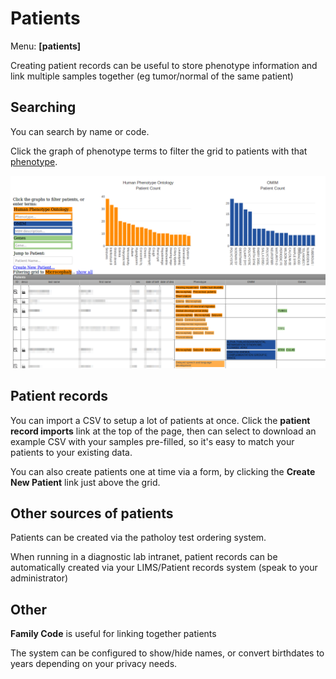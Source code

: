 # Patients

Menu: **[patients]**

Creating patient records can be useful to store phenotype information and link multiple samples together (eg tumor/normal of the same patient)

## Searching

You can search by name or code.

Click the graph of phenotype terms to filter the grid to patients with that [phenotype](phenotypes.md).

![Patients grid filtered to microcephaly](images/patients_graphs_selected.png)

## Patient records

You can import a CSV to setup a lot of patients at once. Click the **patient record imports** link at the top of the page, then can select to download an example CSV with your samples pre-filled, so it's easy to match your patients to your existing data.

You can also create patients one at time via a form, by clicking the **Create New Patient** link just above the grid.

## Other sources of patients

Patients can be created via the patholoy test ordering system.

When running in a diagnostic lab intranet, patient records can be automatically created via your LIMS/Patient records system (speak to your administrator)

## Other

**Family Code** is useful for linking together patients

The system can be configured to show/hide names, or convert birthdates to years depending on your privacy needs.



